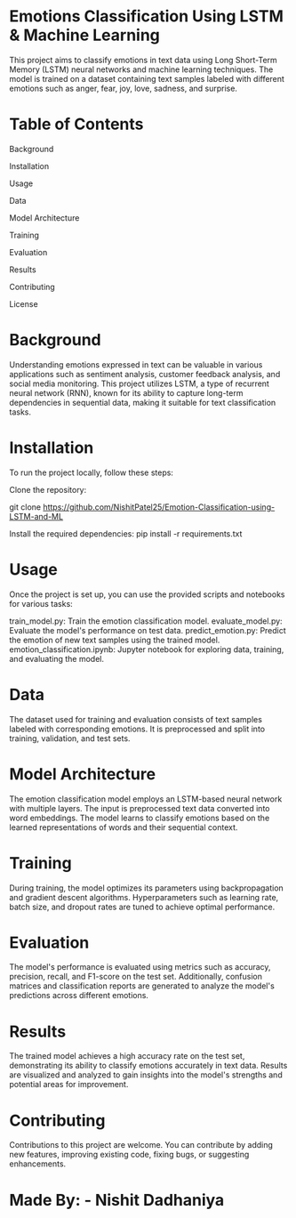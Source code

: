 
# Emotions Classification Using LSTM & Machine Learning

This project aims to classify emotions in text data using Long Short-Term Memory (LSTM) neural networks and machine learning techniques. The model is trained on a dataset containing text samples labeled with different emotions such as anger, fear, joy, love, sadness, and surprise.

# Table of Contents
Background

Installation

Usage

Data

Model Architecture

Training

Evaluation

Results

Contributing

License

# Background

Understanding emotions expressed in text can be valuable in various applications such as sentiment analysis, customer feedback analysis, and social media monitoring. This project utilizes LSTM, a type of recurrent neural network (RNN), known for its ability to capture long-term dependencies in sequential data, making it suitable for text classification tasks.

# Installation
To run the project locally, follow these steps:

Clone the repository:

git clone https://github.com/NishitPatel25/Emotion-Classification-using-LSTM-and-ML

Install the required dependencies:
 pip install -r requirements.txt

# Usage
Once the project is set up, you can use the provided scripts and notebooks for various tasks:

train_model.py: Train the emotion classification model.
evaluate_model.py: Evaluate the model's performance on test data.
predict_emotion.py: Predict the emotion of new text samples using the trained model.
emotion_classification.ipynb: Jupyter notebook for exploring data, training, and evaluating the model.
# Data
The dataset used for training and evaluation consists of text samples labeled with corresponding emotions. It is preprocessed and split into training, validation, and test sets.

# Model Architecture
The emotion classification model employs an LSTM-based neural network with multiple layers. The input is preprocessed text data converted into word embeddings. The model learns to classify emotions based on the learned representations of words and their sequential context.

# Training
During training, the model optimizes its parameters using backpropagation and gradient descent algorithms. Hyperparameters such as learning rate, batch size, and dropout rates are tuned to achieve optimal performance.

# Evaluation
The model's performance is evaluated using metrics such as accuracy, precision, recall, and F1-score on the test set. Additionally, confusion matrices and classification reports are generated to analyze the model's predictions across different emotions.

# Results
The trained model achieves a high accuracy rate on the test set, demonstrating its ability to classify emotions accurately in text data. Results are visualized and analyzed to gain insights into the model's strengths and potential areas for improvement.

# Contributing
Contributions to this project are welcome. You can contribute by adding new features, improving existing code, fixing bugs, or suggesting enhancements.

# Made By: - Nishit Dadhaniya 
